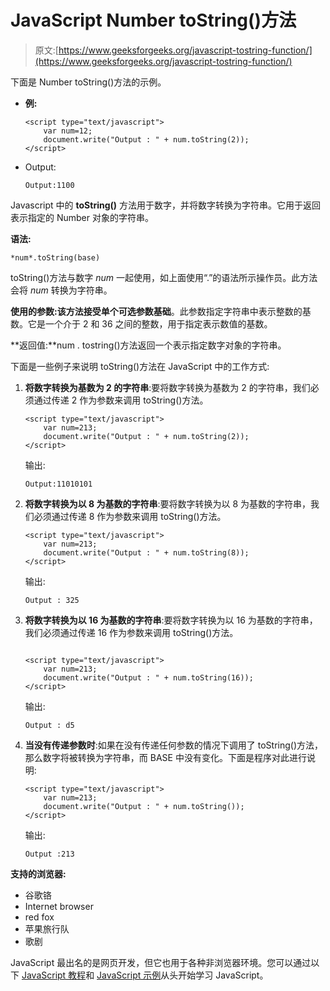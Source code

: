 # JavaScript Number toString()方法

> 原文:[https://www.geeksforgeeks.org/javascript-tostring-function/](https://www.geeksforgeeks.org/javascript-tostring-function/)

下面是 Number toString()方法的示例。

*   **例:**

    ```
    <script type="text/javascript">
        var num=12;
        document.write("Output : " + num.toString(2));          
    </script>
    ```

*   Output:

    ```
    Output:1100
    ```

Javascript 中的 **toString()** 方法用于数字，并将数字转换为字符串。它用于返回表示指定的 Number 对象的字符串。

**语法:**

```
*num*.toString(base)
```

toString()方法与数字 *num* 一起使用，如上面使用“.”的语法所示操作员。此方法会将 *num* 转换为字符串。

**使用的参数:**该方法接受单个可选参数**基础**。此参数指定字符串中表示整数的基数。它是一个介于 2 和 36 之间的整数，用于指定表示数值的基数。

**返回值:**num . tostring()方法返回一个表示指定数字对象的字符串。

下面是一些例子来说明 toString()方法在 JavaScript 中的工作方式:

1.  **将数字转换为基数为 2 的字符串**:要将数字转换为基数为 2 的字符串，我们必须通过传递 2 作为参数来调用 toString()方法。

    ```
    <script type="text/javascript">
        var num=213;
        document.write("Output : " + num.toString(2));          
    </script>
    ```

    输出:

    ```
    Output:11010101
    ```

2.  **将数字转换为以 8 为基数的字符串**:要将数字转换为以 8 为基数的字符串，我们必须通过传递 8 作为参数来调用 toString()方法。

    ```
    <script type="text/javascript">
        var num=213;
        document.write("Output : " + num.toString(8));          
    </script>
    ```

    输出:

    ```
    Output : 325
    ```

3.  **将数字转换为以 16 为基数的字符串**:要将数字转换为以 16 为基数的字符串，我们必须通过传递 16 作为参数来调用 toString()方法。

    ```

    <script type="text/javascript">
        var num=213;
        document.write("Output : " + num.toString(16));          
    </script>
    ```

    输出:

    ```
    Output : d5
    ```

4.  **当没有传递参数时**:如果在没有传递任何参数的情况下调用了 toString()方法，那么数字将被转换为字符串，而 BASE 中没有变化。下面是程序对此进行说明:

    ```
    <script type="text/javascript">
        var num=213;
        document.write("Output : " + num.toString());          
    </script>
    ```

    输出:

    ```
    Output :213
    ```

**支持的浏览器:**

*   谷歌铬
*   Internet browser
*   red fox
*   苹果旅行队
*   歌剧

JavaScript 最出名的是网页开发，但它也用于各种非浏览器环境。您可以通过以下 [JavaScript 教程](https://www.geeksforgeeks.org/javascript-tutorial/)和 [JavaScript 示例](https://www.geeksforgeeks.org/javascript-examples/)从头开始学习 JavaScript。